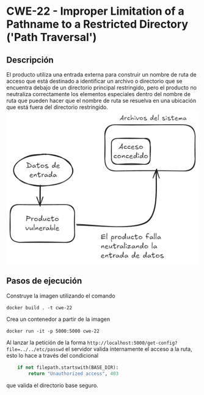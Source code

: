 # CWE-22 - Improper Limitation of a Pathname to a Restricted Directory ('Path Traversal')

## Descripción
El producto utiliza una entrada externa para construir un nombre de ruta de acceso que está destinado a identificar un archivo o directorio que se encuentra debajo de un directorio principal restringido, pero el producto no neutraliza correctamente los elementos especiales dentro del nombre de ruta que pueden hacer que el nombre de ruta se resuelva en una ubicación que está fuera del directorio restringido.
![alt text](../../Weaknesses/CWE-22/image.png)

## Pasos de ejecución

Construye la imagen utilizando el comando
```
docker build . -t cwe-22
```

Crea un contenedor a partir de la imagen
```
docker run -it -p 5000:5000 cwe-22
```

Al lanzar la petición de la forma `http://localhost:5000/get-config?file=../../etc/passwd` el servidor valida internamente el acceso a la ruta, esto lo hace a través del condicional
```python
    if not filepath.startswith(BASE_DIR):
        return "Unauthorized access", 403
```
que valida el directorio base seguro.